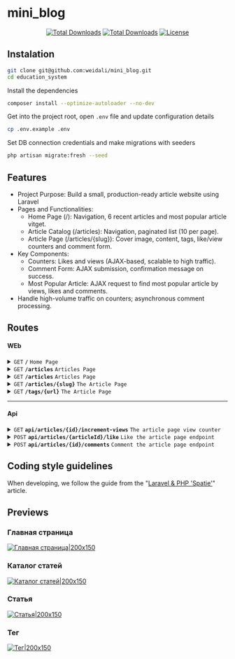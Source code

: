 # mini_blog

<p align="center">
<a href="#"><img src="https://img.shields.io/badge/PHP-8.2-blue" alt="Total Downloads"></a>
<a href="#"><img src="https://img.shields.io/badge/Laravel-11.9-orange" alt="Total Downloads"></a>
<a href="https://packagist.org/packages/laravel/framework"><img src="https://img.shields.io/packagist/l/laravel/framework" alt="License"></a>
</p>

## Instalation
```bash
git clone git@github.com:weidali/mini_blog.git
cd education_system
```

Install the dependencies
```bash
composer install --optimize-autoloader --no-dev
```

Get into the project root, open `.env` file and update configuration details
```bash
cp .env.example .env
```

Set DB connection credentials and make migrations with seeders
```bash
php artisan migrate:fresh --seed
```

## Features
- Project Purpose: Build a small, production-ready article website using Laravel
- Pages and Functionalities:
  - Home Page (/): Navigation, 6 recent articles and most popular article vitget.
  - Article Catalog (/articles): Navigation, paginated list (10 per page).
  - Article Page (/articles/{slug}): Cover image, content, tags, like/view counters and comment form.
- Key Components:
  - Counters: Likes and views (AJAX-based, scalable to high traffic).
  - Comment Form: AJAX submission, confirmation message on success.
  - Most Popular Article: AJAX request to find most popular article by views, likes and comments.
- Handle high-volume traffic on counters; asynchronous comment processing.

## Routes
#### WEb
<details>
 <summary><code>GET</code> <code><b>/</b></code> <code>Home Page</code></summary>

##### Parameters
> None

##### Responses
> | http code     | content-type                      | response                                                            |
> |---------------|-----------------------------------|---------------------------------------------------------------------|
> | `200`         | `text/html;charset=UTF-8`         | HTML                                                                |

##### Example cURL
> ```bash
>  curl -X GET -H "Content-Type: text/html" http://localhost:8889/
> ```
</details>
<details>
 <summary><code>GET</code> <code><b>/articles</b></code> <code>Articles Page</code></summary>

##### Parameters
> None

##### Responses
> | http code     | content-type                      | response                                                            |
> |---------------|-----------------------------------|---------------------------------------------------------------------|
> | `200`         | `text/html;charset=UTF-8`         | HTML                                                                |

##### Example cURL
> ```bash
>  curl -X GET -H "Content-Type: text/html" http://localhost:8889/articles
> ```
</details>
<details>
 <summary><code>GET</code> <code><b>/articles</b></code> <code>Articles Page</code></summary>

##### Parameters
> None

##### Responses
> | http code     | content-type                      | response                                                            |
> |---------------|-----------------------------------|---------------------------------------------------------------------|
> | `200`         | `text/html;charset=UTF-8`         | HTML                                                                |

##### Example cURL
> ```bash
>  curl -X GET -H "Content-Type: text/html" http://localhost:8889/articles
> ```
</details>
<details>
 <summary><code>GET</code> <code><b>/articles/{slug}</b></code> <code>The Article Page</code></summary>

##### Parameters
> | name   |  type      | data type      | description                                          |
> |--------|------------|----------------|------------------------------------------------------|
> | `slug` |  required  | string         | The specific article titile                          |

##### Responses
> | http code     | content-type                      | response                                                            |
> |---------------|-----------------------------------|---------------------------------------------------------------------|
> | `200`         | `text/html;charset=UTF-8`         | HTML                                                                |
> | `404`         | `text/html;charset=UTF-8`         | HTML                                                                |

##### Example cURL
> ```bash
>  curl -X GET -H "Content-Type: text/html" http://localhost:8889/articles/{slug}
> ```
</details>
<details>
 <summary><code>GET</code> <code><b>/tags/{url}</b></code> <code>The Article Page</code></summary>

##### Parameters
> | name   |  type      | data type      | description                                          |
> |--------|------------|----------------|------------------------------------------------------|
> | `url`  |  required  | string         | The specific tag name                                |

##### Responses
> | http code     | content-type                      | response                                                            |
> |---------------|-----------------------------------|---------------------------------------------------------------------|
> | `200`         | `text/html;charset=UTF-8`         | HTML                                                                |
> | `404`         | `text/html;charset=UTF-8`         | HTML                                                                |

##### Example cURL
> ```bash
>  curl -X GET -H "Content-Type: text/html" http://localhost:8889/tags/{url}
> ```
</details>

------------------------------------------------------------------------------------------
#### Api
<details>
 <summary><code>GET</code> <code><b>api/articles/{id}/increment-views</b></code> <code>The article page view counter</code></summary>

##### Parameters
> | name   |  type      | data type      | description                                          |
> |--------|------------|----------------|------------------------------------------------------|
> | `id`   |  required  | string         | SpeThe specific article id                           |

##### Responses
> | http code     | content-type                      | response                                                            |
> |---------------|-----------------------------------|---------------------------------------------------------------------|
> | `200`         | `application/json`                | `{"code":"200","views":"<COUNT>"}`                                  |
> | `404`         | `application/json`                | `{"code":"404","message":"Article Not Found"}`                      |

##### Example cURL
> ```bash
>  curl -X GET -H "Content-Type: text/html" http://localhost:8889/api/articles/{id}/increment-views
> ```
</details>
<details>
 <summary><code>POST</code> <code><b>api/articles/{articleId}/like</b></code> <code>Like the article page endpoint</code></summary>

##### Parameters
> | name        |  type      | data type      | description                                          |
> |-------------|------------|----------------|------------------------------------------------------|
> | `articleId` |  required  | int            | The specific article id                              |

##### Responses
> | http code     | content-type                      | response                                                            |
> |---------------|-----------------------------------|---------------------------------------------------------------------|
> | `200`         | `application/json`                | `{"code":"200","views":"<COUNT>"}`                                  |
> | `404`         | `application/json`                | `{"code":"404","message":"Article Not Found"}`                      |

##### Example cURL
> ```bash
>  curl -X POST -H "Content-Type: application/json" --data @put.json http://localhost:8889/api/articles/{articleId}/like
> ```
</details>
<details>
 <summary><code>POST</code> <code><b>api/articles/{id}/comments</b></code> <code>Comment the article page endpoint</code></summary>

##### Parameters
> | name   |  type      | data type      | description                                          |
> |--------|------------|----------------|------------------------------------------------------|
> | `id`   |  required  | int            | The specific article id                              |
> | `title`|  required  | string         | The title of comment                                 |
> | `body` |  required  | string         | The body of comment                                  |

##### Responses
> | http code     | content-type                      | response                                                            |
> |---------------|-----------------------------------|---------------------------------------------------------------------|
> | `200`         | `application/json`                | `{"code":"400","views":"<COUNT>"}`                                  |
> | `404`         | `application/json`                | `{"code":"404","message":"Article Not Found"}`                      |
> | `400`         | `application/json`                | `{"code":"400","success":false,"message":"Вы уже поставили лайк"}`  |
> | `422`         | `application/json`                | `{"code":"422","success":false,"message":"<Validation Exceptions>"}`|

##### Example cURL
> ```bash
>  curl -X POST -H "Content-Type: application/json" --data @put.json http://localhost:8889/api/articles/{id}/comments
> ```
</details>

## Coding style guidelines
When developing, we follow the guide from the "[Laravel & PHP 'Spatie'][spatie/guidelines]" article.

## Previews
### Главная страница
[![Главная страница|200x150](https://i.postimg.cc/kg9KJsJX/temp-Image-Mflrv-R.avif)](https://postimg.cc/RNsNGcJj)

### Каталог статей
[![Каталог статей|200x150](https://i.postimg.cc/NM1Qj6fB/temp-Image-Kpvf1-G.avif)](https://postimg.cc/Kkv69gMH)

### Статья
[![Статья|200x150](https://i.postimg.cc/q7KT1sKy/temp-Image-XZJ6-Bx.avif)](https://postimg.cc/QBjwtW0d)

### Тег
[![Тег|200x150](https://i.postimg.cc/xCSShXG7/temp-Image-FWXUJg.avif)](https://postimg.cc/xkg7bT4y)


[spatie/guidelines]: https://spatie.be/guidelines/laravel-php#artisan-commands
